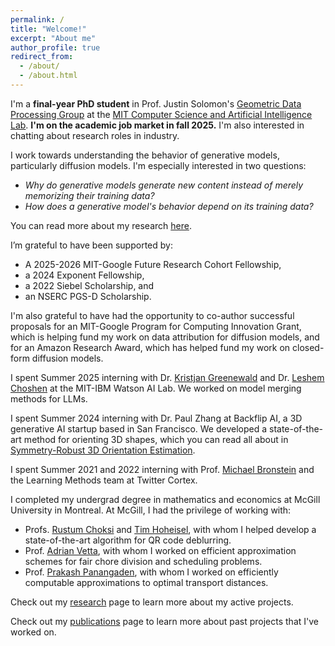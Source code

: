 ```yaml
---
permalink: /
title: "Welcome!"
excerpt: "About me"
author_profile: true
redirect_from: 
  - /about/
  - /about.html
---
```


I'm a **final-year PhD student** in Prof. Justin Solomon's [Geometric Data Processing Group](https://groups.csail.mit.edu/gdpgroup/) at the [MIT Computer Science and Artificial Intelligence Lab](https://www.csail.mit.edu/). **I'm on the academic job market in fall 2025.** I'm also interested in chatting about research roles in industry.

I work towards understanding the behavior of generative models, particularly diffusion models. I'm especially interested in two questions:

- *Why do generative models generate new content instead of merely memorizing their training data?*
- *How does a generative model's behavior depend on its training data?*

You can read more about my research [here](https://cscarv.github.io/research/).

I’m grateful to have been supported by:

- A 2025-2026 MIT-Google Future Research Cohort Fellowship,
- a 2024 Exponent Fellowship,
- a 2022 Siebel Scholarship, and
- an NSERC PGS-D Scholarship.

I'm also grateful to have had the opportunity to co-author successful proposals for an MIT-Google Program for Computing Innovation Grant, which is helping fund my work on data attribution for diffusion models, and for an Amazon Research Award, which has helped fund my work on closed-form diffusion models.

I spent Summer 2025 interning with Dr. [Kristjan Greenewald](https://kgreenewald.github.io/) and Dr. [Leshem Choshen](https://research.ibm.com/people/leshem-choshen--1) at the MIT-IBM Watson AI Lab. We worked on model merging methods for LLMs.

I spent Summer 2024 interning with Dr. Paul Zhang at Backflip AI, a 3D generative AI startup based in San Francisco. We developed a state-of-the-art method for orienting 3D shapes, which you can read all about in [Symmetry-Robust 3D Orientation Estimation](https://arxiv.org/abs/2410.02101).

I spent Summer 2021 and 2022 interning with  Prof. [Michael Bronstein](https://en.wikipedia.org/wiki/Michael_Bronstein) and the Learning Methods team at Twitter Cortex.

I completed my undergrad degree in mathematics and economics at McGill University in Montreal. At McGill, I had the privilege of working with:

- Profs. [Rustum Choksi](http://www.math.mcgill.ca/rchoksi/) and [Tim Hoheisel](http://www.math.mcgill.ca/hoheisel/), with whom I helped develop a state-of-the-art algorithm for QR code deblurring.
- Prof. [Adrian Vetta](http://www.math.mcgill.ca/vetta/), with whom I worked on efficient approximation schemes for fair chore division and scheduling problems.
- Prof. [Prakash Panangaden](https://www.cs.mcgill.ca/~prakash/), with whom I worked on efficiently computable approximations to optimal transport distances.

Check out my [research](https://cscarv.github.io/research) page to learn more about my active projects.

Check out my [publications](https://cscarv.github.io/publications) page to learn more about past projects that I've worked on.
